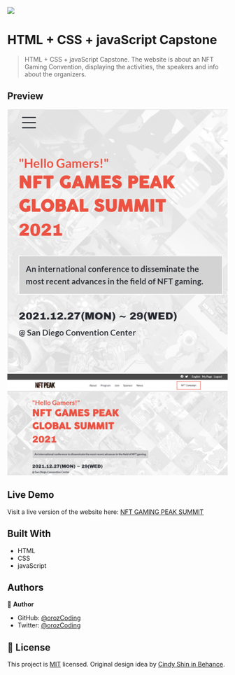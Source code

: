 ![](https://img.shields.io/badge/Microverse-blueviolet)

# HTML + CSS + javaScript Capstone

> HTML + CSS + javaScript Capstone. The website is about an NFT Gaming Convention, displaying the activities, the speakers and info about the organizers.

## Preview

![Preview Mobile](img/previewmob.png)
![Preview Desktop](img/previewdesk.png)

## Live Demo

Visit a live version of the website here:
[NFT GAMING PEAK SUMMIT](https://orozcoding.github.io/NFTPeak/)

## Built With

- HTML
- CSS
- javaScript

## Authors

👤 **Author**

- GitHub: [@orozCoding](https://github.com/orozCoding)
- Twitter: [@orozCoding](https://twitter.com/orozCoding)

## 📝 License

This project is [MIT](./MIT.md) licensed.
Original design idea by [Cindy Shin in Behance](https://www.behance.net/adagio07).